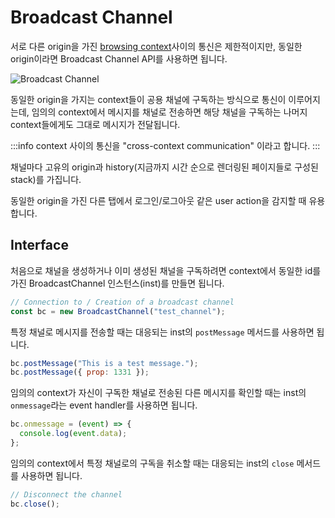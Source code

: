 # Broadcast Channel

서로 다른 origin을 가진 [browsing context](../../web_용어정리/browsing_context/browsing_context.md)사이의 통신은 제한적이지만, 동일한 origin이라면 Broadcast Channel API를 사용하면 됩니다.

<Image src="../_images/bc.png" alt="Broadcast Channel" />

동일한 origin을 가지는 context들이 공용 채널에 구독하는 방식으로 통신이 이루어지는데, 임의의 context에서 메시지를 채널로 전송하면 해당 채널을 구독하는 나머지 context들에게도 그대로 메시지가 전달됩니다.

:::info
context 사이의 통신을 "cross-context communication" 이라고 합니다.
:::

채널마다 고유의 origin과 history(지금까지 시간 순으로 렌더링된 페이지들로 구성된 stack)를 가집니다.

동일한 origin을 가진 다른 탭에서 로그인/로그아웃 같은 user action을 감지할 때 유용합니다.

## Interface

처음으로 채널을 생성하거나 이미 생성된 채널을 구독하려면 context에서 동일한 id를 가진 BroadcastChannel 인스턴스(inst)를 만들면 됩니다.

```js
// Connection to / Creation of a broadcast channel
const bc = new BroadcastChannel("test_channel");
```

특정 채널로 메시지를 전송할 때는 대응되는 inst의 `postMessage` 메서드를 사용하면 됩니다.

```js
bc.postMessage("This is a test message.");
bc.postMessage({ prop: 1331 });
```

임의의 context가 자신이 구독한 채널로 전송된 다른 메시지를 확인할 때는 inst의 `onmessage`라는 event handler를 사용하면 됩니다.

```js
bc.onmessage = (event) => {
  console.log(event.data);
};
```

임의의 context에서 특정 채널로의 구독을 취소할 때는 대응되는 inst의 `close` 메서드를 사용하면 됩니다.

```js
// Disconnect the channel
bc.close();
```

